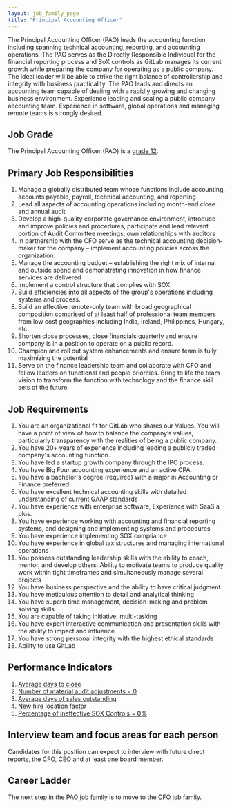 ```yaml
---
layout: job_family_page
title: "Principal Accounting Officer"
---
```


The Principal Accounting Officer (PAO) leads the accounting function including spanning technical accounting, reporting, and accounting operations. The PAO serves as the Directly Responsible Individual for the financial reporting process and SoX controls as GitLab manages its current growth while preparing the company for operating as a public company. The ideal leader will be able to strike the right balance of controllership and integrity with business practicality. The PAO leads and directs an accounting team capable of dealing with a rapidly growing and changing business environment. Experience leading and scaling a public company accounting team. Experience in software, global operations and managing remote teams is strongly desired.

## Job Grade
The Principal Accounting Officer (PAO) is a [grade 12](/handbook/total-rewards/compensation/compensation-calculator/#gitlab-job-grades).

## Primary Job Responsibilities
1. Manage a globally distributed team whose functions include accounting, accounts payable, payroll, technical accounting, and reporting
1. Lead all aspects of accounting operations including month-end close and annual audit
1. Develop a high-quality corporate governance environment, introduce and improve policies and procedures, participate and lead relevant portion of Audit Committee meetings, own relationships with auditors
1. In partnership with the CFO serve as the technical accounting decision-maker for the company – implement accounting policies across the organization.
1. Manage the accounting budget – establishing the right mix of internal and outside spend and demonstrating innovation in how finance services are delivered
1. Implement a control structure that complies with SOX
1. Build efficiencies into all aspects of the group's operations including systems and process.
1. Build an effective remote-only team with broad geographical composition comprised of at least half of professional team members from low cost geographies including India, Ireland, Philippines, Hungary, etc.
1. Shorten close processes, close financials quarterly and ensure company is in a position to operate on a public record.
1. Champion and roll out system enhancements and ensure team is fully maximizing the potential
1. Serve on the finance leadership team and collaborate with CFO and fellow leaders on functional and people priorities. Bring to life the team vision to transform the function with technology and the finance skill sets of the future.


## Job Requirements
1. You are an organizational fit for GitLab who shares our Values. You will have a point of view of how to balance the company’s values, particularly transparency with the realities of being a public company.
1. You have 20+ years of experience including leading a publicly traded company's accounting function.
1. You have led a startup growth company through the IPO process.
1. You have Big Four accounting experience and an active CPA.
1. You have a bachelor's degree (required) with a major in Accounting or Finance preferred.
1. You have excellent technical accounting skills with detailed understanding of current GAAP standards
1. You have experience with enterprise software, Experience with SaaS a plus.
1. You have experience working with accounting and financial reporting systems, and designing and implementing systems and procedures
1. You have experience implementing SOX compliance
1. You have experience in global tax structures and managing international operations
1. You possess outstanding leadership skills with the ability to coach, mentor, and develop others. Ability to motivate teams to produce quality work within tight timeframes and simultaneously manage several projects
1. You have business perspective and the ability to have critical judgment.
1. You have meticulous attention to detail and analytical thinking
1. You have superb time management, decision-making and problem solving skills.
1. You are capable of taking initiative, multi-tasking
1. You have expert interactive communication and presentation skills with the ability to impact and influence
1. You have strong personal integrity with the highest ethical standards
1. Ability to use GitLab

## Performance Indicators
1. [Average days to close](/handbook/finance/accounting/#average-days-to-close-kpi-definition)
1. [Number of material audit adjustments = 0](/handbook/internal-audit/#performance-measures-for-accounting-related-to-audit)
1. [Average days of sales outstanding](/handbook/finance/accounting/#11-accounts-receivable)
1. [New hire location factor](/#new-hire-location-factor)
1. [Percentage of ineffective SOX Controls = 0%](/handbook/internal-audit/#performance-measures-for-accounting-related-to-audit)

## Interview team and focus areas for each person
Candidates for this position can expect to interview with future direct reports, the CFO, CEO and at least one board member.

## Career Ladder

The next step in the PAO job family is to move to the [CFO](/job-families/finance/chief-financial-officer/) job family.
